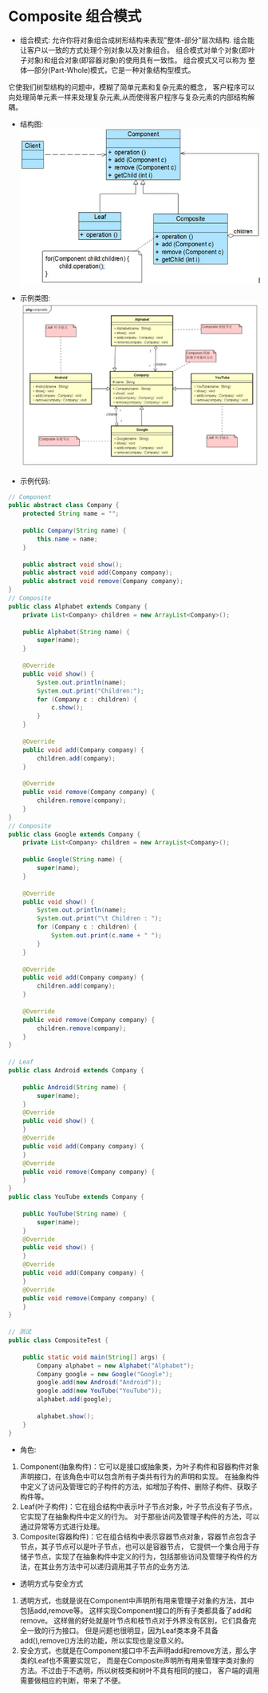 # Composite 组合模式

- 组合模式:
允许你将对象组合成树形结构来表现"整体-部分"层次结构. 组合能让客户以一致的方式处理个别对象以及对象组合。
组合模式对单个对象(即叶子对象)和组合对象(即容器对象)的使用具有一致性。
组合模式又可以称为 整体—部分(Part-Whole)模式，它是一种对象结构型模式。

它使我们树型结构的问题中，模糊了简单元素和复杂元素的概念，
客户程序可以向处理简单元素一样来处理复杂元素,从而使得客户程序与复杂元素的内部结构解耦。

- 结构图:
![Composite_structure](images/11.Composite_structure.png)

- 示例类图:
![Composite_uml](images/11.Composite_uml.png)

- 示例代码:
```java
// Component
public abstract class Company {
	protected String name = "";

	public Company(String name) {
		this.name = name;
	}

	public abstract void show();
	public abstract void add(Company company);
	public abstract void remove(Company company);
}
// Composite 
public class Alphabet extends Company {
	private List<Company> children = new ArrayList<Company>();

	public Alphabet(String name) {
		super(name);
	}

	@Override
	public void show() {
		System.out.println(name);
		System.out.print("Children:");
		for (Company c : children) {
			c.show();
		}
	}

	@Override
	public void add(Company company) {
		children.add(company);
	}

	@Override
	public void remove(Company company) {
		children.remove(company);
	}
}
// Composite 
public class Google extends Company {
	private List<Company> children = new ArrayList<Company>();

	public Google(String name) {
		super(name);
	}

	@Override
	public void show() {
		System.out.println(name);
		System.out.print("\t Children : ");
		for (Company c : children) {
			System.out.print(c.name + " ");
		}
	}

	@Override
	public void add(Company company) {
		children.add(company);
	}

	@Override
	public void remove(Company company) {
		children.remove(company);
	}
}

// Leaf 
public class Android extends Company {

	public Android(String name) {
		super(name);
	}
	@Override
	public void show() {
	}
	@Override
	public void add(Company company) {
	}
	@Override
	public void remove(Company company) {
	}
}
public class YouTube extends Company {

	public YouTube(String name) {
		super(name);
	}
	@Override
	public void show() {
	}
	@Override
	public void add(Company company) {
	}
	@Override
	public void remove(Company company) {
	}
}

// 测试
public class CompositeTest {

	public static void main(String[] args) {
		Company alphabet = new Alphabet("Alphabet");
		Company google = new Google("Google");
		google.add(new Android("Android"));
		google.add(new YouTube("YouTube"));
		alphabet.add(google);

		alphabet.show();
	}
}
```
- 角色:

1. Component(抽象构件)：它可以是接口或抽象类，为叶子构件和容器构件对象声明接口，在该角色中可以包含所有子类共有行为的声明和实现。
在抽象构件中定义了访问及管理它的子构件的方法，如增加子构件、删除子构件、获取子构件等。
2. Leaf(叶子构件)：它在组合结构中表示叶子节点对象，叶子节点没有子节点，它实现了在抽象构件中定义的行为。
对于那些访问及管理子构件的方法，可以通过异常等方式进行处理。
3. Composite(容器构件)：它在组合结构中表示容器节点对象，容器节点包含子节点，其子节点可以是叶子节点，也可以是容器节点，
它提供一个集合用于存储子节点，实现了在抽象构件中定义的行为，包括那些访问及管理子构件的方法，在其业务方法中可以递归调用其子节点的业务方法.

- 透明方式与安全方式

1. 透明方式，也就是说在Component中声明所有用来管理子对象的方法，其中包括add,remove等。
这样实现Component接口的所有子类都具备了add和remove。
这样做的好处就是叶节点和枝节点对于外界没有区别，它们具备完全一致的行为接口。
但是问题也很明显，因为Leaf类本身不具备add(),remove()方法的功能，所以实现也是没意义的。
2. 安全方式，也就是在Component接口中不去声明add和remove方法，那么字类的Leaf也不需要实现它，
而是在Composite声明所有用来管理字类对象的方法。不过由于不透明，所以树枝类和树叶不具有相同的接口，
客户端的调用需要做相应的判断，带来了不便。
